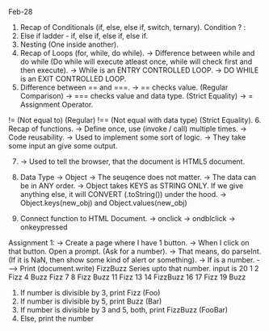 Feb-28

1. Recap of Conditionals (if, else, else if, switch, ternary).
Condition ? <true situation> : <false sitaution>
2. Else if ladder - if, else if, else if, else if.
3. Nesting (One inside another).
4. Recap of Loops (for, while, do while).
-> Difference between while and do while (Do while will execute atleast once, while will check first and then execute).
-> While is an ENTRY CONTROLLED LOOP.
-> DO WHILE is an EXIT CONTROLLED LOOP.
5. Difference between == and ===.
-> == checks value. (Regular Comparison)
-> === checks value and data type. (Strict Equality)
-> = Assignment Operator.

!= (Not equal to) (Regular)
!== (Not equal with data type) (Strict Equality).
6. Recap of functions.
-> Define once, use (invoke / call) multiple times.
-> Code reusability.
-> Used to implement some sort of logic.
-> They take some input an give some output.

7. <!DOCTYPE html> -> Used to tell the browser, that the document is HTML5 document.

8. Data Type -> Object
-> The seuqence does not matter.
-> The data can be in ANY order.
-> Object takes KEYS as STRING ONLY. If we give anything else, it will CONVERT (.toString()) under the hood.
-> Object.keys(new_obj) and Object.values(new_obj)

9. Connect function to HTML Document.
-> onclick
-> ondblclick
-> onkeypressed

Assignment 1:
-> Create a page where I have 1 button.
-> When I click on that button. Open a prompt. (Ask for a number).
-> That means, do parseInt. (If it is NaN, then show some kind of alert or something).
-> If is a number.
---> Print (document.write) FizzBuzz Series upto that number.
input is 20
1
2
Fizz
4
Buzz
Fizz
7
8
Fizz
Buzz
11
Fizz
13
14
FizzBuzz
16
17
Fizz
19
Buzz

1. If number is divisible by 3, print Fizz (Foo)
2. If number is divisible by 5, print Buzz (Bar)
3. If number is divisible by 3 and 5, both, print FizzBuzz (FooBar)
4. Else, print the number